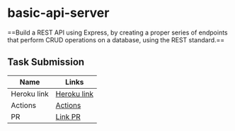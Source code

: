 # basic-api-server

==Build a REST API using Express, by creating a proper series of endpoints that perform CRUD operations on a database, using the REST standard.==

## Task Submission

|   Name |  Links  |
|--- |--- |
|  Heroku link |[Heroku link](https://basic-api-server-mujahed.herokuapp.com/)    |
|  Actions |[Actions ](https://github.com/Mujahedyousef/basic-api-server/actions)   |
|  PR | [Link PR](https://github.com/Mujahedyousef/basic-api-server/pull/2)  |
